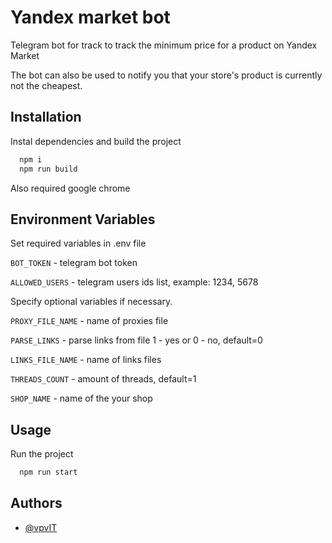 
# Yandex market bot

Telegram bot for track to track the minimum price for a product on Yandex Market

The bot can also be used to notify you that your store's product is currently not the cheapest.

## Installation

Instal dependencies and build the project

```bash
  npm i
  npm run build

```

Also required google chrome
    
## Environment Variables

Set required variables in .env file

`BOT_TOKEN` - telegram bot token

`ALLOWED_USERS` - telegram users ids list, example: 1234, 5678

Specify optional variables if necessary.

`PROXY_FILE_NAME` - name of proxies file

`PARSE_LINKS` - parse links from file 1 - yes or 0 - no, default=0

`LINKS_FILE_NAME` - name of links files

`THREADS_COUNT` - amount of threads, default=1

`SHOP_NAME` - name of the your shop




## Usage

Run the project
```bash
  npm run start

```
## Authors

- [@vpvIT](https://github.com/vpvIT)

